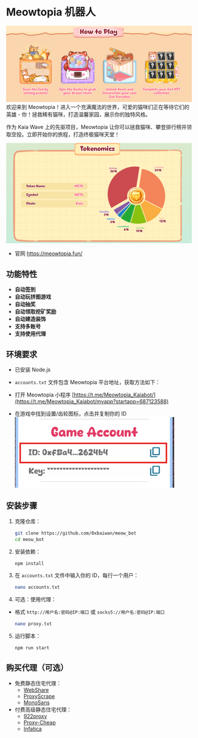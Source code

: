 # Meowtopia 机器人

![banner](./img/image.png)
欢迎来到 Meowtopia！进入一个充满魔法的世界，可爱的猫咪们正在等待它们的英雄 - 你！拯救稀有猫咪，打造温馨家园，展示你的独特风格。

作为 Kaia Wave 上的先驱项目，Meowtopia 让你可以拯救猫咪、攀登排行榜并领取空投。立即开始你的旅程，打造终极猫咪天堂！

![tokenomic](./img/image-2.png)
- 官网 https://meowtopia.fun/

## 功能特性

- **自动签到**
- **自动玩拼图游戏**
- **自动抽奖**
- **自动领取挖矿奖励**
- **自动建造装饰**
- **支持多账号**
- **支持使用代理**

## 环境要求

- 已安装 Node.js
- `accounts.txt` 文件包含 Meowtopia 平台地址，获取方法如下：
- 打开 Meowtopia 小程序 [https://t.me/Meowtopia_Kaiabot/](https://t.me/Meowtopia_Kaiabot/myapp?startapp=687123588)

- 在游戏中找到设置/齿轮图标，点击并复制你的 ID
    ![id](./img/image-1.png)

## 安装步骤

1. 克隆仓库：
    ```sh
    git clone https://github.com/0xbaiwan/meow_bot
    cd meow_bot
    ```

2. 安装依赖：
    ```sh
    npm install
    ```

3. 在 `accounts.txt` 文件中输入你的 ID，每行一个用户：
    ```sh
    nano accounts.txt
    ```

4. 可选：使用代理：
- 格式 `http://用户名:密码@IP:端口` 或 `socks5://用户名:密码@IP:端口`
    ```sh
    nano proxy.txt
    ```

5. 运行脚本：
    ```sh
    npm run start
    ```

## 购买代理（可选）

- 免费静态住宅代理：
   - [WebShare](https://www.webshare.io/?referral_code=gtw7lwqqelgu)
   - [ProxyScrape](https://proxyscrape.com/)
   - [MonoSans](https://github.com/monosans/proxy-list)
- 付费高级静态住宅代理：
   - [922proxy](https://www.922proxy.com/register?inviter_code=d6416857)
   - [Proxy-Cheap](https://app.proxy-cheap.com/r/Pd6sqg)
   - [Infatica](https://dashboard.infatica.io/aff.php?aff=580)

